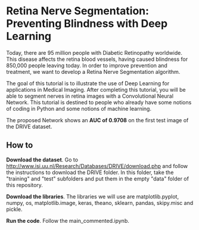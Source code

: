 # Retina Nerve Segmentation: Preventing Blindness with Deep Learning

Today, there are 95 million people with Diabetic Retinopathy worldwide. This disease affects the retina blood vessels, having caused blindness for 850,000 people leaving today. In order to improve prevention and treatment, we want to develop a Retina Nerve Segmentation algorithm.

The goal of this tutorial is to illustrate the use of Deep Learning for applications in Medical Imaging. After completing this tutorial, you will be able to segment nerves in retina images with a Convolutional Neural Network. This tutorial is destined to people who already have some notions of coding in Python and some notions of machine learning.

The proposed Network shows an **AUC of 0.9708** on the first test image of the DRIVE dataset.

## How to

**Download the dataset**. Go to http://www.isi.uu.nl/Research/Databases/DRIVE/download.php and follow the instructions to download the DRIVE folder. In this folder, take the "training" and "test" subfolders and put them in the empty "data" folder of this repository.

**Download the libraries**. The libraries we will use are matplotlib.pyplot, numpy, os, matplotlib.image, keras, theano, sklearn, pandas, skipy.misc and pickle.

**Run the code**. Follow the main_commented.ipynb. 
